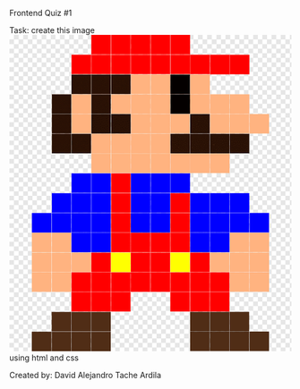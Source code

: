 Frontend Quiz #1

Task: create this image ![task image](https://github.com/Data-ops-rcxd/quizfront/blob/main/public/thumbnail_Mario_Bros.png?raw=true) using html and css

Created by: David Alejandro Tache Ardila